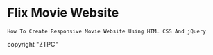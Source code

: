 # Flix Movie Website

    How To Create Responsive Movie Website Using HTML CSS And jQuery

copyright "ZTPC"
 
 
